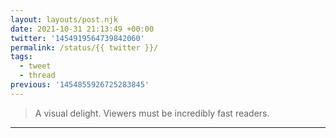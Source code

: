 ```yaml
---
layout: layouts/post.njk
date: 2021-10-31 21:13:49 +00:00
twitter: '1454919564739842060'
permalink: /status/{{ twitter }}/
tags: 
  - tweet
  - thread
previous: '1454855926725283845'
---
```


> A visual delight. Viewers must be incredibly fast readers.

---
